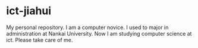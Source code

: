 # ict-jiahui
My personal repository.
I am a computer novice. I used to major in administration at Nankai University. 
Now I am studying computer science at ict. Please take care of me.
